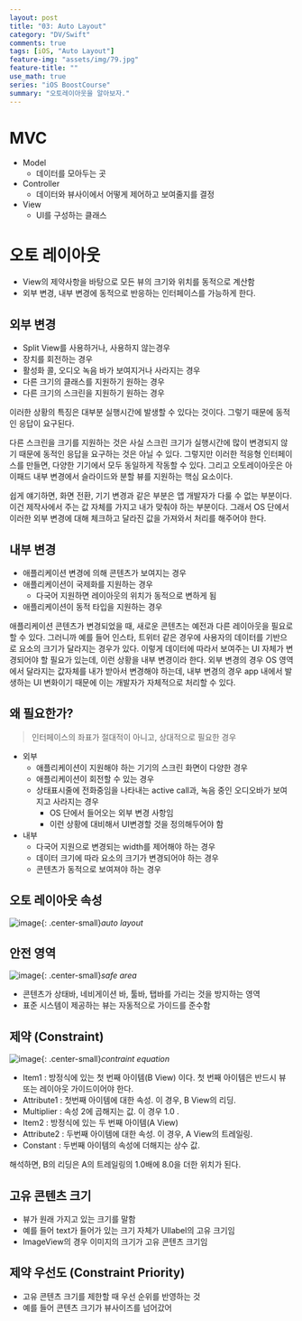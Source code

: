 ```yaml
---
layout: post
title: "03: Auto Layout"
category: "DV/Swift"
comments: true
tags: [iOS, "Auto Layout"]
feature-img: "assets/img/79.jpg"
feature-title: ""
use_math: true
series: "iOS BoostCourse"
summary: "오토레이아웃을 알아보자."
---
```


# MVC

* Model
  * 데이터를 모아두는 곳
* Controller
  * 데이터와 뷰사이에서 어떻게 제어하고 보여줄지를 결정
* View 
  * UI를 구성하는 클래스


# 오토 레이아웃

* View의 제약사항을 바탕으로 모든 뷰의 크기와 위치를 동적으로 계산함
* 외부 변경, 내부 변경에 동적으로 반응하는 인터페이스를 가능하게 한다.


## 외부 변경


* Split View를 사용하거나, 사용하지 않는경우
* 장치를 회전하는 경우
* 활성화 콜, 오디오 녹음 바가 보여지거나 사라지는 경우
* 다른 크기의 클래스를 지원하기 원하는 경우
* 다른 크기의 스크린을 지원하기 원하는 경우

이러한 상황의 특징은 대부분 실행시간에 발생할 수 있다는 것이다. 그렇기 때문에 동적인 응답이 요구된다.   

다른 스크린을 크기를 지원하는 것은 사실 스크린 크기가 실행시간에 많이 변경되지 않기 때문에 동적인 응답을 요구하는 것은 아닐 수 있다. 그렇지만 이러한 적응형 인터페이스를 만들면, 다양한 기기에서 모두 동일하게 작동할 수 있다. 그리고 오토레이아웃은 아이패드 내부 변경에서 슬라이드와 분할 뷰를 지원하는 핵심 요소이다.

쉽게 얘기하면, 화면 전환, 기기 변경과 같은 부분은 앱 개발자가 다룰 수 없는 부분이다. 이건 제작사에서 주는 값 자체를 가지고 내가 맞춰야 하는 부분이다. 그래서 OS 단에서 이러한 외부 변경에 대해 체크하고 달라진 값을 가져와서 처리를 해주어야 한다.


## 내부 변경

* 애플리케이션 변경에 의해 콘텐츠가 보여지는 경우
* 애플리케이션이 국제화를 지원하는 경우
  * 다국어 지원하면 레이아웃의 위치가 동적으로 변하게 됨
* 애플리케이션이 동적 타입을 지원하는 경우

애플리케이션 콘텐츠가 변경되었을 때, 새로운 콘텐츠는 예전과 다른 레이아웃을 필요로 할 수 있다. 그러니까 예를 들어 인스타, 트위터 같은 경우에 사용자의 데이터를 기반으로 요소의 크기가 달라지는 경우가 있다. 이렇게 데이터에 따라서 보여주는 UI 자체가 변경되어야 할 필요가 있는데, 이런 상황을 내부 변경이라 한다. 외부 변경의 경우 OS 영역에서 달라지는 값자체를 내가 받아서 변경해야 하는데, 내부 변경의 경우 app 내에서 발생하는 UI 변화이기 때문에 이는 개발자가 자체적으로 처리할 수 있다.


## 왜 필요한가?

> 인터페이스의 좌표가 절대적이 아니고, 상대적으로 필요한 경우


* 외부
  * 애플리케이션이 지원해야 하는 기기의 스크린 화면이 다양한 경우
  * 애플리케이션이 회전할 수 있는 경우
  * 상태표시줄에 전화중임을 나타내는 active call과, 녹음 중인 오디오바가 보여지고 사라지는 경우
    * OS 단에서 들어오는 외부 변경 사항임
    * 이런 상황에 대비해서 UI변경할 것을 정의해두어야 함
* 내부
  * 다국어 지원으로 변경되는 width를 제어해야 하는 경우
  * 데이터 크기에 따라 요소의 크기가 변경되어야 하는 경우
  * 콘텐츠가 동적으로 보여져야 하는 경우


## 오토 레이아웃 속성


![image](https://user-images.githubusercontent.com/37871541/122741163-a55f3a00-d2bf-11eb-9c45-9d65e14fa282.png){: .center-small}_auto layout_


## 안전 영역

![image](https://user-images.githubusercontent.com/37871541/122745036-8d89b500-d2c3-11eb-882a-a0c7a0fb5835.png){: .center-small}_safe area_


* 콘텐츠가 상태바, 네비게이션 바, 툴바, 탭바를 가리는 것을 방지하는 영역
* 표준 시스템이 제공하는 뷰는 자동적으로 가이드를 준수함


## 제약 (Constraint)

![image](https://user-images.githubusercontent.com/37871541/122745273-cb86d900-d2c3-11eb-947f-36a4ad447f75.png){: .center-small}_contraint equation_

* Item1 : 방정식에 있는 첫 번째 아이템(B View) 이다. 첫 번째 아이템은 반드시 뷰 또는 레이아웃 가이드이어야 한다.
* Attribute1 : 첫번째 아이템에 대한 속성. 이 경우, B View의 리딩.
* Multiplier : 속성 2에 곱해지는 값. 이 경우 1.0 .
* Item2 : 방정식에 있는 두 번째 아이템(A View)
* Attribute2 : 두번째 아이템에 대한 속성. 이 경우, A View의 트레일링.
* Constant : 두번째 아이템의 속성에 더해지는 상수 값.

해석하면, B의 리딩은 A의 트레일링의 1.0배에 8.0을 더한 위치가 된다.

## 고유 콘텐츠 크기

* 뷰가 원래 가지고 있는 크기를 말함
* 예를 들어 text가 들어가 있는 크기 자체가 UIlabel의 고유 크기임
* ImageView의 경우 이미지의 크기가 고유 콘텐츠 크기임


## 제약 우선도 (Constraint Priority)

* 고유 콘텐츠 크기를 제한할 때 우선 순위를 반영하는 것
* 예를 들어 콘텐츠 크기가 뷰사이즈를 넘어갔어 

